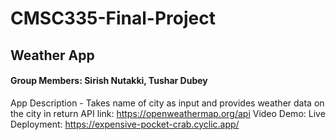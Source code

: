 # CMSC335-Final-Project

## Weather App
#### Group Members: Sirish Nutakki, Tushar Dubey
App Description - Takes name of city as input and provides weather data on the city in return
API link: https://openweathermap.org/api
Video Demo: 
  Live Deployment: https://expensive-pocket-crab.cyclic.app/
